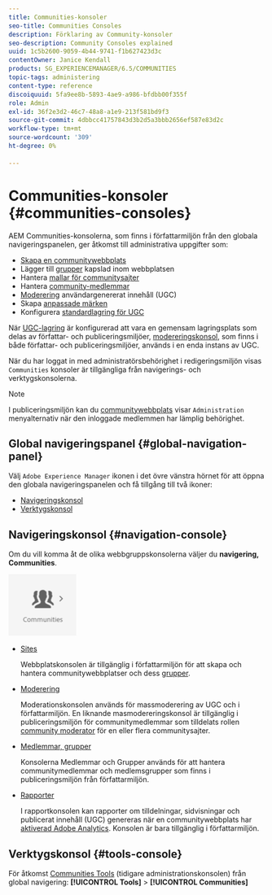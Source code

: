 ```yaml
---
title: Communities-konsoler
seo-title: Communities Consoles
description: Förklaring av Community-konsoler
seo-description: Community Consoles explained
uuid: 1c5b2600-9059-4b44-9741-f1b627423d3c
contentOwner: Janice Kendall
products: SG_EXPERIENCEMANAGER/6.5/COMMUNITIES
topic-tags: administering
content-type: reference
discoiquuid: 5fa9ee8b-5893-4ae9-a986-bfdbb00f355f
role: Admin
exl-id: 36f2e3d2-46c7-48a8-a1e9-213f581bd9f3
source-git-commit: 4dbbcc41757843d3b2d5a3bbb2656ef587e83d2c
workflow-type: tm+mt
source-wordcount: '309'
ht-degree: 0%

---
```


# Communities-konsoler {#communities-consoles}

AEM Communities-konsolerna, som finns i författarmiljön från den globala navigeringspanelen, ger åtkomst till administrativa uppgifter som:

* [Skapa en communitywebbplats](sites-console.md)
* Lägger till [grupper](groups.md) kapslad inom webbplatsen
* Hantera [mallar för communitysajter](sites.md)
* Hantera [community-medlemmar](members.md)
* [Moderering](moderate-ugc.md) användargenererat innehåll (UGC)
* Skapa [anpassade märken](badges.md)
* Konfigurera [standardlagring för UGC](srp-config.md)

När [UGC-lagring](working-with-srp.md) är konfigurerad att vara en gemensam lagringsplats som delas av författar- och publiceringsmiljöer, [modereringskonsol](moderation.md), som finns i både författar- och publiceringsmiljöer, används i en enda instans av UGC.

När du har loggat in med administratörsbehörighet i redigeringsmiljön visas `Communities` konsoler är tillgängliga från navigerings- och verktygskonsolerna.

>[!NOTE]
>
>I publiceringsmiljön kan du [communitywebbplats](sites-console.md) visar `Administration` menyalternativ när den inloggade medlemmen har lämplig behörighet.

## Global navigeringspanel {#global-navigation-panel}

Välj `Adobe Experience Manager` ikonen i det övre vänstra hörnet för att öppna den globala navigeringspanelen och få tillgång till två ikoner:

* [Navigeringskonsol](#navigation-console)
* [Verktygskonsol](tools.md)

## Navigeringskonsol {#navigation-console}

Om du vill komma åt de olika webbgruppskonsolerna väljer du **navigering, Communities**.

![communities](assets/communities.png)

* [Sites](sites-console.md)

   Webbplatskonsolen är tillgänglig i författarmiljön för att skapa och hantera communitywebbplatser och dess [grupper](groups.md).

* [Moderering](moderation.md)

   Moderationskonsolen används för massmoderering av UGC och i författarmiljön. En liknande masmodereringskonsol är tillgänglig i publiceringsmiljön för communitymedlemmar som tilldelats rollen [community moderator](users.md#publishenvironmentusersandgroups) för en eller flera communitysajter.

* [Medlemmar, grupper](members.md)

   Konsolerna Medlemmar och Grupper används för att hantera communitymedlemmar och medlemsgrupper som finns i publiceringsmiljön från författarmiljön.

* [Rapporter](reports.md)

   I rapportkonsolen kan rapporter om tilldelningar, sidvisningar och publicerat innehåll (UGC) genereras när en communitywebbplats har [aktiverad Adobe Analytics](sites-console.md#analytics). Konsolen är bara tillgänglig i författarmiljön.

## Verktygskonsol {#tools-console}

För åtkomst [Communities Tools](tools.md) (tidigare administrationskonsolen) från global navigering: **[!UICONTROL Tools]** > **[!UICONTROL Communities]**
